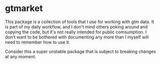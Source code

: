 # gtmarket

This package is a collection of tools that I use for working with
gtm data.  It is part of my daily workflow, and I don't mind others
poking around and copying the code, but it's not really intended for
public comsumption.  I don't want to be bothered with documenting
any more than I myself will need to remember how to use it.  

Consider this a super unstable package that is subject to breaking
changes at any moment.
